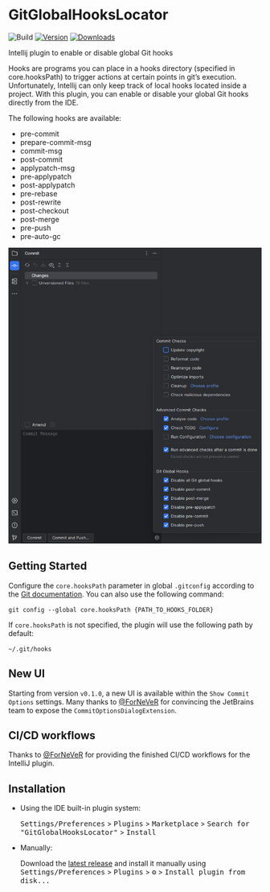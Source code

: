 # GitGlobalHooksLocator

![Build](https://github.com/y0ung3r/GitGlobalHooksLocator/workflows/Build/badge.svg)
[![Version](https://img.shields.io/jetbrains/plugin/v/com.github.y0ung3r.gitglobalhookslocator.svg)](https://plugins.jetbrains.com/plugin/23182-git-global-hooks-locator)
[![Downloads](https://img.shields.io/jetbrains/plugin/d/com.github.y0ung3r.gitglobalhookslocator.svg)](https://plugins.jetbrains.com/plugin/23182-git-global-hooks-locator)

<!-- Plugin description -->
Intellij plugin to enable or disable global Git hooks

Hooks are programs you can place in a hooks directory (specified in core.hooksPath) to trigger actions at certain points in git’s execution.
Unfortunately, Intellij can only keep track of local hooks located inside a project.
With this plugin, you can enable or disable your global Git hooks directly from the IDE.

The following hooks are available:
- pre-commit
- prepare-commit-msg
- commit-msg
- post-commit
- applypatch-msg
- pre-applypatch
- post-applypatch
- pre-rebase
- post-rewrite
- post-checkout
- post-merge
- pre-push
- pre-auto-gc
<!-- Plugin description end -->

![Git Global Hooks Locator](src/main/resources/description.png)

## Getting Started
Configure the `core.hooksPath` parameter in global `.gitconfig` according to the [Git documentation](https://git-scm.com/docs/githooks). 
You can also use the following command:
```
git config --global core.hooksPath {PATH_TO_HOOKS_FOLDER}
```
If `core.hooksPath` is not specified, the plugin will use the following path by default:
```
~/.git/hooks
```

## New UI
Starting from version `v0.1.0`, a new UI is available within the `Show Commit Options` settings. Many thanks to [@ForNeVeR](https://github.com/ForNeVeR) for convincing the JetBrains team to expose the `CommitOptionsDialogExtension`.

## CI/CD workflows
Thanks to [@ForNeVeR](https://github.com/ForNeVeR) for providing the finished CI/CD workflows for the IntelliJ plugin.

## Installation

- Using the IDE built-in plugin system:
  
  <kbd>Settings/Preferences</kbd> > <kbd>Plugins</kbd> > <kbd>Marketplace</kbd> > <kbd>Search for "GitGlobalHooksLocator"</kbd> >
  <kbd>Install</kbd>
  
- Manually:

  Download the [latest release](https://github.com/y0ung3r/GitGlobalHooksLocator/releases/latest) and install it manually using
  <kbd>Settings/Preferences</kbd> > <kbd>Plugins</kbd> > <kbd>⚙️</kbd> > <kbd>Install plugin from disk...</kbd>
